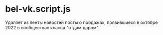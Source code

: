 # bel-vk.script.js

Удаляет из ленты новостей посты о продажах, появившиеся в октябре 2022 в сообществах класса "отдам даром".
